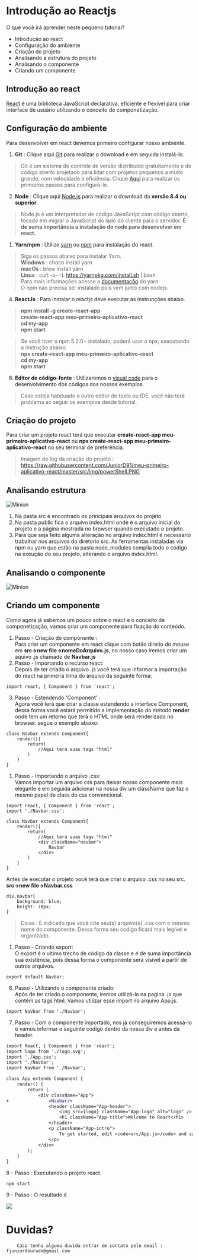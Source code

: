 # Introdução ao Reactjs

O que você irá aprender neste pequeno tutorial?

* Introdução ao react
* Configuração do ambiente
* Criação do projeto
* Analisando a estrutura do projeto
* Analisando o componente
* Criando um componente

## Introdução ao react

[React](https://reactjs.org/) é uma biblioteca JavaScript declarativa, eficiente e flexível para criar interface de usuário utilizando o conceito de componetização.

## Configuração do ambiente

Para desenvolver em react devemos primeiro configurar nosso ambiente. 
1. **Git**  : Clique aqui [Git](https://git-scm.com/) para realizar o download e em seguida instalá-lo.
> Git é um sistema de controle de versão distribuído gratuitamente e de código aberto projetado para lidar com projetos pequenos a muito grande, com velocidade e eficiência. Clique [Aqui](https://git-scm.com/book/pt-br/v1/Primeiros-passos-Configuração-Inicial-do-Git) para realizar os primeiros passos para configurá-lo.
2. **Node** : Clique aqui [Node.js](https://nodejs.org/en/) para realizar o download da **versão 8.4 ou superior**.
>Node.js é um interpretador de código JavaScript com código aberto, focado em migrar o JavaScript do lado do cliente para o servidor. **É de suma importância a instalação do node para desenvolver em react.**
1. **Yarn/npm** : Utilize [yarn](https://yarnpkg.com/pt-BR/docs/install#windows-stable) ou [npm](https://docs.npmjs.com/) para instalação do react.<br>

> Siga os passos abaixo para instalar Yarn.
> </br>**Windows** :  choco install yarn 
> </br>**macOs** : brew install yarn
> </br>**Linux** : curl -o- -L https://yarnpkg.com/install.sh | bash
> </br>Para mais informações acesse a [documentação](https://yarnpkg.com/pt-BR/docs/install#windows-stable) do yarn.
> </br>O npm não precisa ser instalado pois vem junto com nodejs.
4. **ReactJs** : Para instalar o reactjs deve executar as instrunções abaixo.
> **npm install -g  create-react-app**
> </br>**create-react-app meu-primeiro-aplicativo-react**
> </br>**cd my-app**
> </br>**npm start**

>Se você tiver o npm 5.2.0+ instalado, poderá usar o npx, executando a instrução abaixo.
></br>**npx create-react-app meu-primeiro-aplicativo-react** 
></br>**cd my-app**
> </br>**npm start**
6. **Editor de código-fonte** : Utilizaremos o [visual code](https://code.visualstudio.com/download) para o desenvolvimento dos códigos dos nossos exemplos.
>Caso esteja  habituado a outro editor de texto ou IDE, você não terá problema ao seguir os exemplos desde tutorial.

## Criação do projeto
Para criar um projeto react terá que executar **create-react-app meu-primeiro-aplicativo-react** ou **npx create-react-app meu-primeiro-aplicativo-react** no seu terminal de preferência.
> Imagem do log da criação do projeto : https://raw.githubusercontent.com/JuniorD91/meu-primeiro-aplicativo-react/master/src/img/powerShell.PNG
 
## Analisando estrutura
![Minion](https://raw.githubusercontent.com/JuniorD91/meu-primeiro-aplicativo-react/master/src/img/meu-primeiro-aplicativo-react.PNG)

1. Na pasta src é encontrado os principais arquivos do projeto
2. Na pasta public fica o arquivo index.html onde é o arquivo inicial do projeto e a página mostrada no browser quando executado o projeto.
3. Para que seja feito alguma alteração no arquivo index.html é necessario trabalhar nos arquivos do diretorio src. As ferramentas instaladas via npm ou yarn que estão na pasta node_modules compila todo o código na exeução do seu projeto, alterando o arquivo index.html.

## Analisando o componente
![Minion](https://raw.githubusercontent.com/JuniorD91/meu-primeiro-aplicativo-react/master/src/img/componente.PNG)

## Criando um componente
Como agora já sabemos um pouco sobre o react e o conceito de componetização, vamos criar um componente para fixação do conteúdo.
1. Passo - Criação do componente : </br>
Para criar um componente em react clique com botão direito do mouse em **src->new file->nomeDoArquivo.js**, no nosso caso iremos criar um aquivo .js chamado de **Navbar.js**
1. Passo - Importando o recurso react: </br>
Depois de ter criado o arquivo .js você terá que informar a importação do react na primeira linha do arquivo da seguinte forma:
```
import react, { Component } from 'react';
```
3. Passo - Estendendo 'Component' :</br> Agora você terá que criar a classe estendendo a interface Component, dessa forma você estará permitido a implementação do método **render**  onde tem um retorno que terá o HTML onde será renderizado no browser. segue o exemplo abaixo:
```
class Navbar extends Component{
    render(){
        return(
            //Aqui terá suas tags "html"
        )
    }
}
```
1. Passo - Importando o arquivo .css:</br>Vamos importar um arquivo css para deixar nosso componente mais elegante e em seguida adicionar na nossa div um className que faz o mesmo papel de class do css convencional.
```
import react, { Component } from 'react';
import './Navbar.css';

class Navbar extends Component{
    render(){
        return(
            //Aqui terá suas tags "html"
            <div className="navbar">
                Navbar
            </div>
        )
    }
}
```
Antes de executar o projeto você terá que criar o arquivo .css no seu src. </br>**src->new file->Navbar.css**
```
div.navbar{
    background: blue;
    height: 70px;
}
```
>Dicas : É indicado que você crie seu(s) arquivo(s) .css com o mesmo nome do componente. Dessa forma seu codigo ficará mais legível e organizado.

1. Passo - Criando export:</br> O export é o ultimo trecho de código da classe e é de suma importância sua existência, pois dessa forma o componente será visível a partir de outros arquivos.
```
export default Navbar;
```
6. Passo - Utilizando o componente criado: </br>Após de ter criado o componente, iremos utilizá-lo na pagina .js que contém as tags html. Vamos utilizar esse import no arquivo App.js. 
```
import Navbar from './Navbar';
```
7. Passo  - Com o componente importado, nos já conseguiremos acessá-lo e vamos informar o seguinte código dentro da nossa div e antes da header.

```diff
import React, { Component } from 'react';
import logo from './logo.svg';
import './App.css';
import './Navbar';
import Navbar from './Navbar';

class App extends Component {
    render() {
        return (
            <div className="App">
+               <Navbar/>
                <header className="App-header">
                    <img src={logo} className="App-logo" alt="logo" />
                    <h1 className="App-title">Welcome to React</h1>
                </header>
                <p className="App-intro">
                    To get started, edit <code>src/App.js</code> and save to reload.
                </p>
            </div>
        );
    }
}
```



8 - Passo : Executando o projeto react.
```
npm start
```
9 - Passo : O resultado é

![](https://raw.githubusercontent.com/JuniorD91/meu-primeiro-aplicativo-react/master/src/img/Capturar.PNG)

# Duvidas?
```
    Caso tenha alguma duvida entrar em contato pelo email : fjuniordourado@gmail.com 
```


